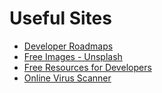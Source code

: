 # Useful Sites

- [Developer Roadmaps](https://roadmap.sh/)
- [Free Images - Unsplash](https://unsplash.com/)
- [Free Resources for Developers](https://free-for.dev/)
- [Online Virus Scanner](https://www.virustotal.com/)
